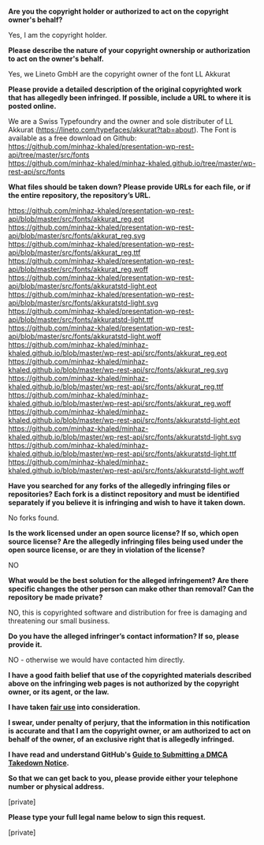 **Are you the copyright holder or authorized to act on the copyright owner's behalf?**  
  
Yes, I am the copyright holder.  
  
**Please describe the nature of your copyright ownership or authorization to act on the owner's behalf.**  
  
Yes, we Lineto GmbH are the copyright owner of the font LL Akkurat  
  
**Please provide a detailed description of the original copyrighted work that has allegedly been infringed. If possible, include a URL to where it is posted online.**  
  
We are a Swiss Typefoundry and the owner and sole distributer of LL Akkurat (https://lineto.com/typefaces/akkurat?tab=about). The Font is available as a free download on Github:  
https://github.com/minhaz-khaled/presentation-wp-rest-api/tree/master/src/fonts  
https://github.com/minhaz-khaled/minhaz-khaled.github.io/tree/master/wp-rest-api/src/fonts  
  
**What files should be taken down? Please provide URLs for each file, or if the entire repository, the repository’s URL.**  
  
https://github.com/minhaz-khaled/presentation-wp-rest-api/blob/master/src/fonts/akkurat_reg.eot  
https://github.com/minhaz-khaled/presentation-wp-rest-api/blob/master/src/fonts/akkurat_reg.svg  
https://github.com/minhaz-khaled/presentation-wp-rest-api/blob/master/src/fonts/akkurat_reg.ttf  
https://github.com/minhaz-khaled/presentation-wp-rest-api/blob/master/src/fonts/akkurat_reg.woff  
https://github.com/minhaz-khaled/presentation-wp-rest-api/blob/master/src/fonts/akkuratstd-light.eot  
https://github.com/minhaz-khaled/presentation-wp-rest-api/blob/master/src/fonts/akkuratstd-light.svg  
https://github.com/minhaz-khaled/presentation-wp-rest-api/blob/master/src/fonts/akkuratstd-light.ttf  
https://github.com/minhaz-khaled/presentation-wp-rest-api/blob/master/src/fonts/akkuratstd-light.woff  
https://github.com/minhaz-khaled/minhaz-khaled.github.io/blob/master/wp-rest-api/src/fonts/akkurat_reg.eot  
https://github.com/minhaz-khaled/minhaz-khaled.github.io/blob/master/wp-rest-api/src/fonts/akkurat_reg.svg  
https://github.com/minhaz-khaled/minhaz-khaled.github.io/blob/master/wp-rest-api/src/fonts/akkurat_reg.ttf  
https://github.com/minhaz-khaled/minhaz-khaled.github.io/blob/master/wp-rest-api/src/fonts/akkurat_reg.woff  
https://github.com/minhaz-khaled/minhaz-khaled.github.io/blob/master/wp-rest-api/src/fonts/akkuratstd-light.eot  
https://github.com/minhaz-khaled/minhaz-khaled.github.io/blob/master/wp-rest-api/src/fonts/akkuratstd-light.svg  
https://github.com/minhaz-khaled/minhaz-khaled.github.io/blob/master/wp-rest-api/src/fonts/akkuratstd-light.ttf  
https://github.com/minhaz-khaled/minhaz-khaled.github.io/blob/master/wp-rest-api/src/fonts/akkuratstd-light.woff  
  
**Have you searched for any forks of the allegedly infringing files or repositories? Each fork is a distinct repository and must be identified separately if you believe it is infringing and wish to have it taken down.**  
  
No forks found.  
  
**Is the work licensed under an open source license? If so, which open source license? Are the allegedly infringing files being used under the open source license, or are they in violation of the license?**  
  
NO  
  
**What would be the best solution for the alleged infringement? Are there specific changes the other person can make other than removal? Can the repository be made private?**  
  
NO, this is copyrighted software and distribution for free is damaging and threatening our small business.  
  
**Do you have the alleged infringer’s contact information? If so, please provide it.**  
  
NO - otherwise we would have contacted him directly.  
  
**I have a good faith belief that use of the copyrighted materials described above on the infringing web pages is not authorized by the copyright owner, or its agent, or the law.**  
  
**I have taken <a href="https://www.lumendatabase.org/topics/22">fair use</a> into consideration.**  
  
**I swear, under penalty of perjury, that the information in this notification is accurate and that I am the copyright owner, or am authorized to act on behalf of the owner, of an exclusive right that is allegedly infringed.**  
  
**I have read and understand GitHub's <a href="https://help.github.com/articles/guide-to-submitting-a-dmca-takedown-notice/">Guide to Submitting a DMCA Takedown Notice</a>.**  
  
**So that we can get back to you, please provide either your telephone number or physical address.**  
  
[private]  
  
**Please type your full legal name below to sign this request.**  
  
[private]  
